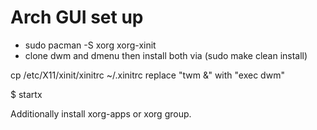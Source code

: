 # Arch GUI set up
- sudo pacman -S xorg xorg-xinit
- clone dwm and dmenu then install both via (sudo make clean install)

cp /etc/X11/xinit/xinitrc ~/.xinitrc
replace "twm &" with "exec dwm"

$ startx


Additionally install xorg-apps or xorg group.
